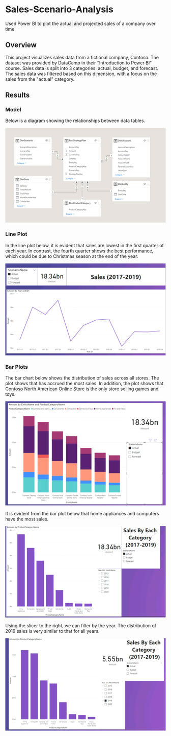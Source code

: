# Sales-Scenario-Analysis
Used Power BI to plot the actual and projected sales of a company over time

## Overview

This project visualizes sales data from a fictional company, Contoso. The dataset was provided by DataCamp in their "Introduction to Power BI" course. Sales data is split into 3 categories: actual, budget, and forecast. The sales data was filtered based on this dimension, with a focus on the sales from the "actual" category. 

## Results

### Model

Below is a diagram showing the relationships between data tables. 

![model](images/data_model.png)

### Line Plot

In the line plot below, it is evident that sales are lowest in the first quarter of each year. In contrast, the fourth quarter shows the best performance, which could be due to Christmas season at the end of the year.  

![line_plot](images/sales_line_plot.png)

### Bar Plots

The bar chart below shows the distribution of sales across all stores. The plot shows that has accrued the most sales. In addition, the plot shows that Contoso North American Online Store is the only store selling games and toys.

![bar_chart_sales_products](images/bar_chart_sales_products.png)

It is evident from the bar plot below that home appliances and computers have the most sales.

![bar_products](images/bar_products.png)

Using the slicer to the right, we can filter by the year. The distribution of 2019 sales is very similar to that for all years. 

![bar_products_2019](images/bar_products_2019.png)
